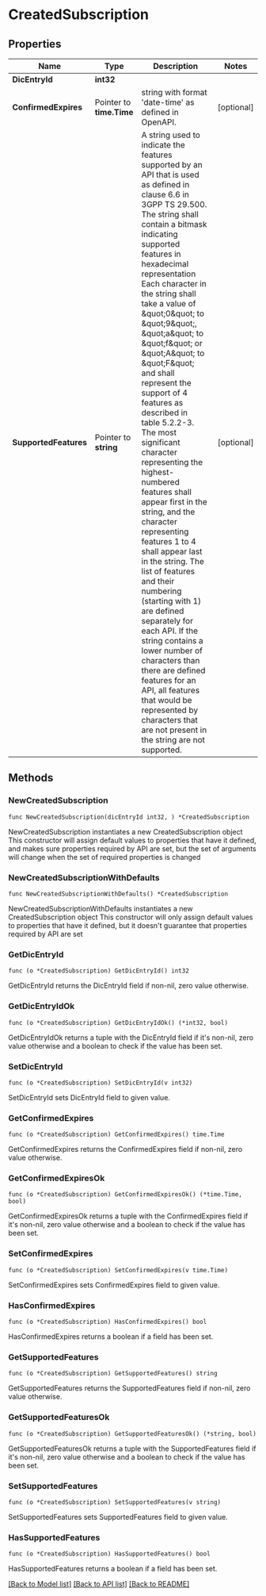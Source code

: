 # CreatedSubscription

## Properties

Name | Type | Description | Notes
------------ | ------------- | ------------- | -------------
**DicEntryId** | **int32** |  | 
**ConfirmedExpires** | Pointer to **time.Time** | string with format &#39;date-time&#39; as defined in OpenAPI. | [optional] 
**SupportedFeatures** | Pointer to **string** | A string used to indicate the features supported by an API that is used as defined in clause  6.6 in 3GPP TS 29.500. The string shall contain a bitmask indicating supported features in  hexadecimal representation Each character in the string shall take a value of \&quot;0\&quot; to \&quot;9\&quot;,  \&quot;a\&quot; to \&quot;f\&quot; or \&quot;A\&quot; to \&quot;F\&quot; and shall represent the support of 4 features as described in  table 5.2.2-3. The most significant character representing the highest-numbered features shall  appear first in the string, and the character representing features 1 to 4 shall appear last  in the string. The list of features and their numbering (starting with 1) are defined  separately for each API. If the string contains a lower number of characters than there are  defined features for an API, all features that would be represented by characters that are not  present in the string are not supported.  | [optional] 

## Methods

### NewCreatedSubscription

`func NewCreatedSubscription(dicEntryId int32, ) *CreatedSubscription`

NewCreatedSubscription instantiates a new CreatedSubscription object
This constructor will assign default values to properties that have it defined,
and makes sure properties required by API are set, but the set of arguments
will change when the set of required properties is changed

### NewCreatedSubscriptionWithDefaults

`func NewCreatedSubscriptionWithDefaults() *CreatedSubscription`

NewCreatedSubscriptionWithDefaults instantiates a new CreatedSubscription object
This constructor will only assign default values to properties that have it defined,
but it doesn't guarantee that properties required by API are set

### GetDicEntryId

`func (o *CreatedSubscription) GetDicEntryId() int32`

GetDicEntryId returns the DicEntryId field if non-nil, zero value otherwise.

### GetDicEntryIdOk

`func (o *CreatedSubscription) GetDicEntryIdOk() (*int32, bool)`

GetDicEntryIdOk returns a tuple with the DicEntryId field if it's non-nil, zero value otherwise
and a boolean to check if the value has been set.

### SetDicEntryId

`func (o *CreatedSubscription) SetDicEntryId(v int32)`

SetDicEntryId sets DicEntryId field to given value.


### GetConfirmedExpires

`func (o *CreatedSubscription) GetConfirmedExpires() time.Time`

GetConfirmedExpires returns the ConfirmedExpires field if non-nil, zero value otherwise.

### GetConfirmedExpiresOk

`func (o *CreatedSubscription) GetConfirmedExpiresOk() (*time.Time, bool)`

GetConfirmedExpiresOk returns a tuple with the ConfirmedExpires field if it's non-nil, zero value otherwise
and a boolean to check if the value has been set.

### SetConfirmedExpires

`func (o *CreatedSubscription) SetConfirmedExpires(v time.Time)`

SetConfirmedExpires sets ConfirmedExpires field to given value.

### HasConfirmedExpires

`func (o *CreatedSubscription) HasConfirmedExpires() bool`

HasConfirmedExpires returns a boolean if a field has been set.

### GetSupportedFeatures

`func (o *CreatedSubscription) GetSupportedFeatures() string`

GetSupportedFeatures returns the SupportedFeatures field if non-nil, zero value otherwise.

### GetSupportedFeaturesOk

`func (o *CreatedSubscription) GetSupportedFeaturesOk() (*string, bool)`

GetSupportedFeaturesOk returns a tuple with the SupportedFeatures field if it's non-nil, zero value otherwise
and a boolean to check if the value has been set.

### SetSupportedFeatures

`func (o *CreatedSubscription) SetSupportedFeatures(v string)`

SetSupportedFeatures sets SupportedFeatures field to given value.

### HasSupportedFeatures

`func (o *CreatedSubscription) HasSupportedFeatures() bool`

HasSupportedFeatures returns a boolean if a field has been set.


[[Back to Model list]](../README.md#documentation-for-models) [[Back to API list]](../README.md#documentation-for-api-endpoints) [[Back to README]](../README.md)


